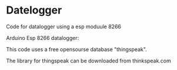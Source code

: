 # Datelogger
Code for datalogger using a esp moduule 8266

Arduino Esp 8266 datalogger:

This code uses a free opensourse database "thingspeak".

The library for thingspeak can be downloaded from thinkspeak.com

